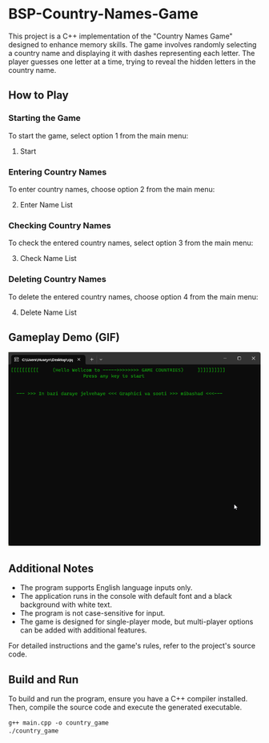 # BSP-Country-Names-Game

This project is a C++ implementation of the "Country Names Game" designed to enhance memory skills. The game involves randomly selecting a country name and displaying it with dashes representing each letter. The player guesses one letter at a time, trying to reveal the hidden letters in the country name.

## How to Play

### Starting the Game
To start the game, select option 1 from the main menu:

1. Start

### Entering Country Names
To enter country names, choose option 2 from the main menu:

2. Enter Name List

### Checking Country Names
To check the entered country names, select option 3 from the main menu:

3. Check Name List

### Deleting Country Names
To delete the entered country names, choose option 4 from the main menu:

4. Delete Name List

## Gameplay Demo (GIF)

![Gameplay Demo](gameplay.gif)


## Additional Notes

- The program supports English language inputs only.
- The application runs in the console with default font and a black background with white text.
- The program is not case-sensitive for input.
- The game is designed for single-player mode, but multi-player options can be added with additional features.

For detailed instructions and the game's rules, refer to the project's source code.

## Build and Run

To build and run the program, ensure you have a C++ compiler installed. Then, compile the source code and execute the generated executable.

```plaintext
g++ main.cpp -o country_game
./country_game
